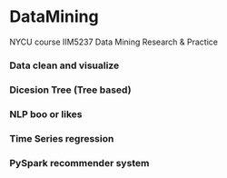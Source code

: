 # DataMining
NYCU course  IIM5237 Data Mining Research &amp; Practice
### Data clean and visualize 
### Dicesion Tree (Tree based)
### NLP boo or likes
### Time Series regression
### PySpark recommender system
